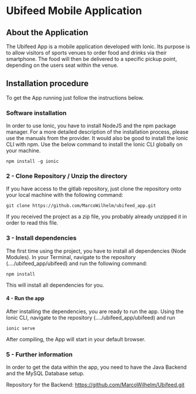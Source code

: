# Ubifeed Mobile Application

## About the Application

The Ubifeed App is a mobile application developed with Ionic. Its purpose is to allow visitors of sports venues to order food and drinks via their smartphone. The food will then be delivered to a specific pickup point, depending on the users seat within the venue.


## Installation procedure

To get the App running just follow the instructions below.

### Software installation

In order to use Ionic, you have to install NodeJS and the npm package manager. For a more detailed description of the installation process, please use the manuals from the provider. It would also be good to install the Ionic CLI with npm. Use the below command to install the Ionic CLI globally on your machine.

```
npm install -g ionic
```


### 2 - Clone Repository / Unzip the directory

If you have access to the gitlab repository, just clone the repository onto your local machine with the following command:

```
git clone https://github.com/MarcoWilhelm/ubifeed_app.git
```

If you received the project as a zip file, you probably already unzipped it in order to read this file.

### 3 - Install dependencies

The first time using the project, you have to install all dependencies (Node Modules). In your Terminal, navigate to the repository (..../ubifeed_app/ubifeed) and run the following command:

```
npm install
```

This will install all dependencies for you.

#### 4 - Run the app

After installing the dependencies, you are ready to run the app.
Using the Ionic CLI, navigate to the repository (..../ubifeed_app/ubifeed) and run

```
ionic serve
```

After compiling, the App will start in your default browser.

### 5 - Further information

In order to get the data within the app, you need to have the Java Backend and the MySQL Database setup.

Repository for the Backend: https://github.com/MarcoWilhelm/Ubifeed.git